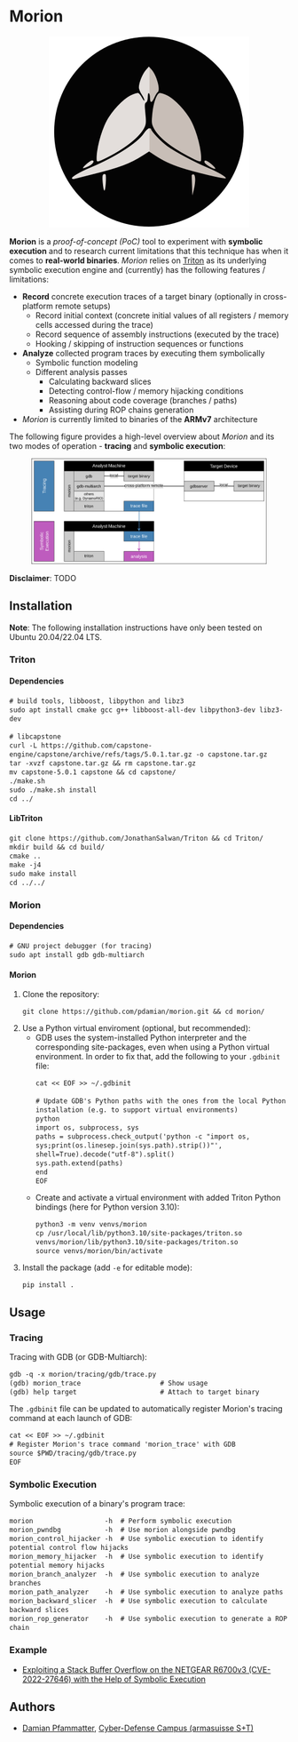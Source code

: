 # Morion
<!--TODO--------------------------------------------------------------------------------------------
--------------------------------------------------------------------------------------------------->

<p align="center">
  <img src="./images/Morion_Logo.svg" alt="Morion Logo"/>
</p>

**Morion** is a *proof-of-concept (PoC)* tool to experiment with **symbolic execution** and to
research current limitations that this technique has when it comes to **real-world binaries**.
*Morion* relies on [Triton](https://triton-library.github.io/) as its underlying symbolic execution
engine and (currently) has the following features / limitations:
- **Record** concrete execution traces of a target binary (optionally in cross-platform remote setups)
  - Record initial context (concrete initial values of all registers / memory cells accessed during the trace)
  - Record sequence of assembly instructions (executed by the trace)
  - Hooking / skipping of instruction sequences or functions
- **Analyze** collected program traces by executing them symbolically
  - Symbolic function modeling
  - Different analysis passes
    - Calculating backward slices
    - Detecting control-flow / memory hijacking conditions
    - Reasoning about code coverage (branches / paths)
    - Assisting during ROP chains generation
- *Morion* is currently limited to binaries of the **ARMv7** architecture

The following figure provides a high-level overview about *Morion* and its two modes of operation -
**tracing** and **symbolic execution**:

<figure>
  <img src="./images/Morion_Overview.svg" alt="Morion Overview"/>
</figure>

**Disclaimer**: TODO

## Installation
**Note**: The following installation instructions have only been tested on Ubuntu 20.04/22.04 LTS.
### Triton
#### Dependencies
```shell
# build tools, libboost, libpython and libz3
sudo apt install cmake gcc g++ libboost-all-dev libpython3-dev libz3-dev

# libcapstone
curl -L https://github.com/capstone-engine/capstone/archive/refs/tags/5.0.1.tar.gz -o capstone.tar.gz
tar -xvzf capstone.tar.gz && rm capstone.tar.gz
mv capstone-5.0.1 capstone && cd capstone/
./make.sh
sudo ./make.sh install
cd ../
```
#### LibTriton
```shell
git clone https://github.com/JonathanSalwan/Triton && cd Triton/
mkdir build && cd build/
cmake ..
make -j4
sudo make install
cd ../../
```
### Morion
#### Dependencies
```shell
# GNU project debugger (for tracing)
sudo apt install gdb gdb-multiarch
```
#### Morion
1. Clone the repository:
    ```shell
    git clone https://github.com/pdamian/morion.git && cd morion/
    ```
2. Use a Python virtual enviroment (optional, but recommended):
    - GDB uses the system-installed Python interpreter and the corresponding site-packages, even when using a Python virtual environment. In order to fix that, add the following to your `.gdbinit` file:    
      ```shell
      cat << EOF >> ~/.gdbinit

      # Update GDB's Python paths with the ones from the local Python installation (e.g. to support virtual environments)
      python
      import os, subprocess, sys
      paths = subprocess.check_output('python -c "import os, sys;print(os.linesep.join(sys.path).strip())"', shell=True).decode("utf-8").split()
      sys.path.extend(paths)
      end
      EOF
      ```
    - Create and activate a virtual environment with added Triton Python bindings (here for Python version 3.10):
      ```shell
      python3 -m venv venvs/morion
      cp /usr/local/lib/python3.10/site-packages/triton.so venvs/morion/lib/python3.10/site-packages/triton.so
      source venvs/morion/bin/activate
      ```
3. Install the package (add `-e` for editable mode):
    ```shell
    pip install .
    ```
## Usage
### Tracing
Tracing with GDB (or GDB-Multiarch):
```shell
gdb -q -x morion/tracing/gdb/trace.py
(gdb) morion_trace                    # Show usage
(gdb) help target                     # Attach to target binary
```
The `.gdbinit` file can be updated to automatically register Morion's tracing command at each launch of GDB:
```shell
cat << EOF >> ~/.gdbinit
# Register Morion's trace command 'morion_trace' with GDB 
source $PWD/tracing/gdb/trace.py
EOF
```
### Symbolic Execution
Symbolic execution of a binary's program trace:
```shell
morion                  -h  # Perform symbolic execution
morion_pwndbg           -h  # Use morion alongside pwndbg
morion_control_hijacker -h  # Use symbolic execution to identify potential control flow hijacks
morion_memory_hijacker  -h  # Use symbolic execution to identify potential memory hijacks
morion_branch_analyzer  -h  # Use symbolic execution to analyze branches
morion_path_analyzer    -h  # Use symbolic execution to analyze paths
morion_backward_slicer  -h  # Use symbolic execution to calculate backward slices
morion_rop_generator    -h  # Use symbolic execution to generate a ROP chain
```
### Example
- [Exploiting a Stack Buffer Overflow on the NETGEAR R6700v3 (CVE-2022-27646) with the Help of Symbolic Execution](https://github.com/pdamian/netgear_r6700v3_circled)
## Authors
- [Damian Pfammatter](https://github.com/pdamian), [Cyber-Defense Campus (armasuisse S+T)](https://www.cydcampus.admin.ch/)
